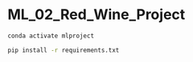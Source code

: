 # ML_02_Red_Wine_Project

```bash
conda activate mlproject
```

```bash
pip install -r requirements.txt
```